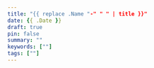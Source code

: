 ```yaml
---
title: "{{ replace .Name "-" " " | title }}"
date: {{ .Date }}
draft: true
pin: false
summary: ""
keywords: [""]
tags: [""]
---
```

